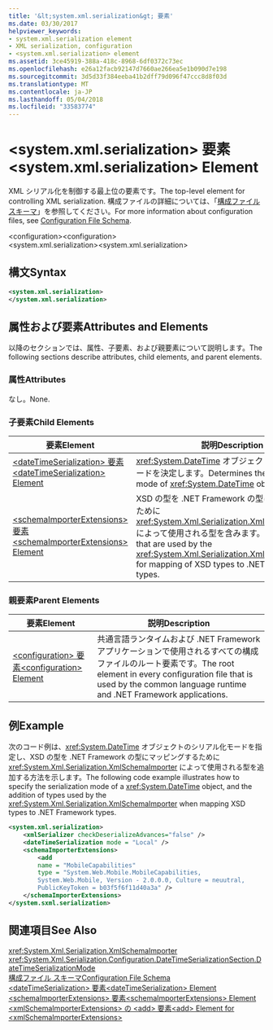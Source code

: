 ```yaml
---
title: '&lt;system.xml.serialization&gt; 要素'
ms.date: 03/30/2017
helpviewer_keywords:
- system.xml.serialization element
- XML serialization, configuration
- <system.xml.serialization> element
ms.assetid: 3ce45919-388a-418c-8968-6df0372c73ec
ms.openlocfilehash: e26a12facb92147d7660ae266ea5e1b090d7e198
ms.sourcegitcommit: 3d5d33f384eeba41b2dff79d096f47ccc8d8f03d
ms.translationtype: MT
ms.contentlocale: ja-JP
ms.lasthandoff: 05/04/2018
ms.locfileid: "33583774"
---
```

# <a name="ltsystemxmlserializationgt-element"></a><span data-ttu-id="b59f8-102">&lt;system.xml.serialization&gt; 要素</span><span class="sxs-lookup"><span data-stu-id="b59f8-102">&lt;system.xml.serialization&gt; Element</span></span>
<span data-ttu-id="b59f8-103">XML シリアル化を制御する最上位の要素です。</span><span class="sxs-lookup"><span data-stu-id="b59f8-103">The top-level element for controlling XML serialization.</span></span> <span data-ttu-id="b59f8-104">構成ファイルの詳細については、「[構成ファイル スキーマ](../../../docs/framework/configure-apps/file-schema/index.md)」を参照してください。</span><span class="sxs-lookup"><span data-stu-id="b59f8-104">For more information about configuration files, see [Configuration File Schema](../../../docs/framework/configure-apps/file-schema/index.md).</span></span>  
  
 <span data-ttu-id="b59f8-105">\<configuration></span><span class="sxs-lookup"><span data-stu-id="b59f8-105">\<configuration></span></span>  
<span data-ttu-id="b59f8-106">\<system.xml.serialization></span><span class="sxs-lookup"><span data-stu-id="b59f8-106">\<system.xml.serialization></span></span>  
  
## <a name="syntax"></a><span data-ttu-id="b59f8-107">構文</span><span class="sxs-lookup"><span data-stu-id="b59f8-107">Syntax</span></span>  
  
```xml  
<system.xml.serialization>  
</system.xml.serialization>  
```  
  
## <a name="attributes-and-elements"></a><span data-ttu-id="b59f8-108">属性および要素</span><span class="sxs-lookup"><span data-stu-id="b59f8-108">Attributes and Elements</span></span>  
 <span data-ttu-id="b59f8-109">以降のセクションでは、属性、子要素、および親要素について説明します。</span><span class="sxs-lookup"><span data-stu-id="b59f8-109">The following sections describe attributes, child elements, and parent elements.</span></span>  
  
### <a name="attributes"></a><span data-ttu-id="b59f8-110">属性</span><span class="sxs-lookup"><span data-stu-id="b59f8-110">Attributes</span></span>  
 <span data-ttu-id="b59f8-111">なし。</span><span class="sxs-lookup"><span data-stu-id="b59f8-111">None.</span></span>  
  
### <a name="child-elements"></a><span data-ttu-id="b59f8-112">子要素</span><span class="sxs-lookup"><span data-stu-id="b59f8-112">Child Elements</span></span>  
  
|<span data-ttu-id="b59f8-113">要素</span><span class="sxs-lookup"><span data-stu-id="b59f8-113">Element</span></span>|<span data-ttu-id="b59f8-114">説明</span><span class="sxs-lookup"><span data-stu-id="b59f8-114">Description</span></span>|  
|-------------|-----------------|  
|[<span data-ttu-id="b59f8-115">\<dateTimeSerialization> 要素</span><span class="sxs-lookup"><span data-stu-id="b59f8-115">\<dateTimeSerialization> Element</span></span>](../../../docs/standard/serialization/datetimeserialization-element.md)|<span data-ttu-id="b59f8-116"><xref:System.DateTime> オブジェクトのシリアル化モードを決定します。</span><span class="sxs-lookup"><span data-stu-id="b59f8-116">Determines the serialization mode of <xref:System.DateTime> objects.</span></span>|  
|[<span data-ttu-id="b59f8-117">\<schemaImporterExtensions> 要素</span><span class="sxs-lookup"><span data-stu-id="b59f8-117">\<schemaImporterExtensions> Element</span></span>](../../../docs/standard/serialization/schemaimporterextensions-element.md)|<span data-ttu-id="b59f8-118">XSD の型を .NET Framework の型にマッピングするために <xref:System.Xml.Serialization.XmlSchemaImporter> によって使用される型を含みます。</span><span class="sxs-lookup"><span data-stu-id="b59f8-118">Contains types that are used by the <xref:System.Xml.Serialization.XmlSchemaImporter> for mapping of XSD types to .NET Framework types.</span></span>|  
  
### <a name="parent-elements"></a><span data-ttu-id="b59f8-119">親要素</span><span class="sxs-lookup"><span data-stu-id="b59f8-119">Parent Elements</span></span>  
  
|<span data-ttu-id="b59f8-120">要素</span><span class="sxs-lookup"><span data-stu-id="b59f8-120">Element</span></span>|<span data-ttu-id="b59f8-121">説明</span><span class="sxs-lookup"><span data-stu-id="b59f8-121">Description</span></span>|  
|-------------|-----------------|  
|[<span data-ttu-id="b59f8-122">\<configuration> 要素</span><span class="sxs-lookup"><span data-stu-id="b59f8-122">\<configuration> Element</span></span>](../../../docs/framework/configure-apps/file-schema/configuration-element.md)|<span data-ttu-id="b59f8-123">共通言語ランタイムおよび .NET Framework アプリケーションで使用されるすべての構成ファイルのルート要素です。</span><span class="sxs-lookup"><span data-stu-id="b59f8-123">The root element in every configuration file that is used by the common language runtime and .NET Framework applications.</span></span>|  
  
## <a name="example"></a><span data-ttu-id="b59f8-124">例</span><span class="sxs-lookup"><span data-stu-id="b59f8-124">Example</span></span>  
 <span data-ttu-id="b59f8-125">次のコード例は、<xref:System.DateTime> オブジェクトのシリアル化モードを指定し、XSD の型を .NET Framework の型にマッピングするために <xref:System.Xml.Serialization.XmlSchemaImporter> によって使用される型を追加する方法を示します。</span><span class="sxs-lookup"><span data-stu-id="b59f8-125">The following code example illustrates how to specify the serialization mode of a <xref:System.DateTime> object, and the addition of types used by the <xref:System.Xml.Serialization.XmlSchemaImporter> when mapping XSD types to .NET Framework types.</span></span>  
  
```xml  
<system.xml.serialization>  
    <xmlSerializer checkDeserializeAdvances="false" />  
    <dateTimeSerialization mode = "Local" />  
    <schemaImporterExtensions>  
        <add   
        name = "MobileCapabilities"   
        type = "System.Web.Mobile.MobileCapabilities,   
        System.Web.Mobile, Version - 2.0.0.0, Culture = neuutral,   
        PublicKeyToken = b03f5f6f11d40a3a" />  
    </schemaImporterExtensions>  
</system.sxml.serialization>  
```  
  
## <a name="see-also"></a><span data-ttu-id="b59f8-126">関連項目</span><span class="sxs-lookup"><span data-stu-id="b59f8-126">See Also</span></span>  
 <xref:System.Xml.Serialization.XmlSchemaImporter>  
 <xref:System.Xml.Serialization.Configuration.DateTimeSerializationSection.DateTimeSerializationMode>  
 [<span data-ttu-id="b59f8-127">構成ファイル スキーマ</span><span class="sxs-lookup"><span data-stu-id="b59f8-127">Configuration File Schema</span></span>](../../../docs/framework/configure-apps/file-schema/index.md)  
 [<span data-ttu-id="b59f8-128">\<dateTimeSerialization> 要素</span><span class="sxs-lookup"><span data-stu-id="b59f8-128">\<dateTimeSerialization> Element</span></span>](../../../docs/standard/serialization/datetimeserialization-element.md)  
 [<span data-ttu-id="b59f8-129">\<schemaImporterExtensions> 要素</span><span class="sxs-lookup"><span data-stu-id="b59f8-129">\<schemaImporterExtensions> Element</span></span>](../../../docs/standard/serialization/schemaimporterextensions-element.md)  
 [<span data-ttu-id="b59f8-130">\<xmlSchemaImporterExtensions> の \<add> 要素</span><span class="sxs-lookup"><span data-stu-id="b59f8-130">\<add> Element for \<xmlSchemaImporterExtensions></span></span>](../../../docs/standard/serialization/add-element-for-xmlschemaimporterextensions.md)
